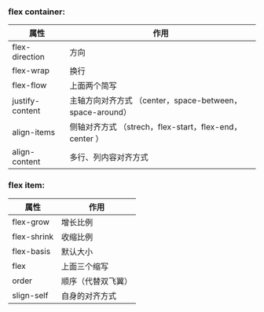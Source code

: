 ### flex container:
属性| 作用
-------|----------
| flex-direction | 方向 |
| flex-wrap | 换行 |
|flex-flow|上面两个简写 |
|justify-content|主轴方向对齐方式 （center，space-between，space-around）|
|align-items|侧轴对齐方式 （strech，flex-start，flex-end，center ）|
|align-content|多行、列内容对齐方式 |

### flex item:
属性| 作用
-------|----------
| flex-grow | 增长比例
| flex-shrink | 收缩比例
| flex-basis | 默认大小
| flex | 上面三个缩写
| order | 顺序（代替双飞翼）
| slign-self | 自身的对齐方式